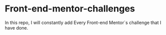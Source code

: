 # Front-end-mentor-challenges

In this repo, I will constantly add Every Front-end Mentor\`s challenge that I have done.
